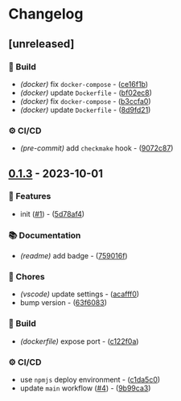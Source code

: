 # Changelog

## [unreleased]

### 👷 Build

- _(docker)_ fix `docker-compose` - ([ce16f1b](https://github.com/DeadNews/deadnews-template-typescript/commit/ce16f1ba90061d623b567d582ff70cd812459aa7))
- _(docker)_ update `Dockerfile` - ([bf02ec8](https://github.com/DeadNews/deadnews-template-typescript/commit/bf02ec8003a747a8dcd093fe8f033b8b8504e413))
- _(docker)_ fix `docker-compose` - ([b3ccfa0](https://github.com/DeadNews/deadnews-template-typescript/commit/b3ccfa023d48f04500d6cc46547c998f52fcb46d))
- _(docker)_ update `Dockerfile` - ([8d9fd21](https://github.com/DeadNews/deadnews-template-typescript/commit/8d9fd21556748ecc0a8a9442ae0bcb48edb304b6))

### ⚙️ CI/CD

- _(pre-commit)_ add `checkmake` hook - ([9072c87](https://github.com/DeadNews/deadnews-template-typescript/commit/9072c8737ce0564637ea71775784e7e8710edbc5))

## [0.1.3](https://github.com/DeadNews/deadnews-template-typescript/compare/v0.1.2...v0.1.3) - 2023-10-01

### 🚀 Features

- init ([#1](https://github.com/DeadNews/deadnews-template-python/issues/1)) - ([5d78af4](https://github.com/DeadNews/deadnews-template-typescript/commit/5d78af48de88fc72f2265806425d81f8b8153991))

### 📚 Documentation

- _(readme)_ add badge - ([759016f](https://github.com/DeadNews/deadnews-template-typescript/commit/759016f8e376e204e27e73e69ad460761a36df5d))

### 🧹 Chores

- _(vscode)_ update settings - ([acafff0](https://github.com/DeadNews/deadnews-template-typescript/commit/acafff091fb72fcaaf25f24a38857a22684f0419))
- bump version - ([63f6083](https://github.com/DeadNews/deadnews-template-typescript/commit/63f6083e6f2a2adb72b211cf73fe26ceaf9bfa5b))

### 👷 Build

- _(dockerfile)_ expose port - ([c122f0a](https://github.com/DeadNews/deadnews-template-typescript/commit/c122f0a173aaffc59c20f3a247433f8cdc213cc0))

### ⚙️ CI/CD

- use `npmjs` deploy environment - ([c1da5c0](https://github.com/DeadNews/deadnews-template-typescript/commit/c1da5c0218d6c396f9ef8f737abc7c0d8331c0d5))
- update `main` workflow ([#4](https://github.com/DeadNews/deadnews-template-python/issues/4)) - ([9b99ca3](https://github.com/DeadNews/deadnews-template-typescript/commit/9b99ca3ddd9bd62899e0a215a2c3ead6ec2e678c))

<!-- generated by git-cliff -->
